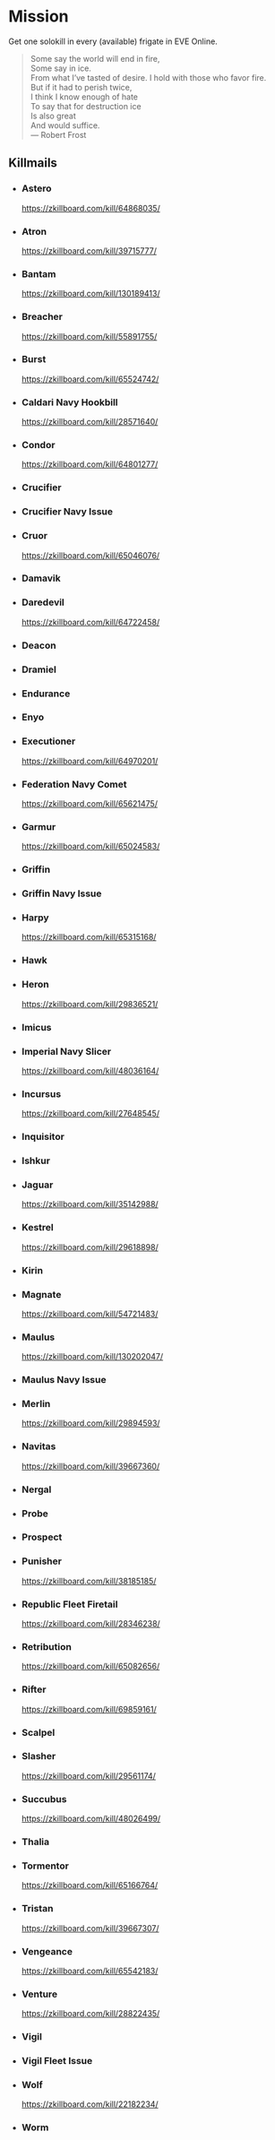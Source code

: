 # Mission

Get one solokill in every (available) frigate in EVE Online.

> Some say the world will end in fire,  
> Some say in ice.  
> From what I’ve tasted of desire.
> I hold with those who favor fire.  
> But if it had to perish twice,  
> I think I know enough of hate  
> To say that for destruction ice  
> Is also great  
> And would suffice.  
> — Robert Frost

## Killmails

- ### Astero
  https://zkillboard.com/kill/64868035/
- ### Atron
  https://zkillboard.com/kill/39715777/
- ### Bantam
  https://zkillboard.com/kill/130189413/
- ### Breacher
  https://zkillboard.com/kill/55891755/
- ### Burst
  https://zkillboard.com/kill/65524742/
- ### Caldari Navy Hookbill
  https://zkillboard.com/kill/28571640/
- ### Condor
  https://zkillboard.com/kill/64801277/
- ### Crucifier
- ### Crucifier Navy Issue
- ### Cruor
  https://zkillboard.com/kill/65046076/
- ### Damavik
- ### Daredevil
  https://zkillboard.com/kill/64722458/
- ### Deacon
- ### Dramiel
- ### Endurance
- ### Enyo
- ### Executioner
  https://zkillboard.com/kill/64970201/
- ### Federation Navy Comet
  https://zkillboard.com/kill/65621475/
- ### Garmur
  https://zkillboard.com/kill/65024583/
- ### Griffin
- ### Griffin Navy Issue
- ### Harpy
  https://zkillboard.com/kill/65315168/
- ### Hawk
- ### Heron
  https://zkillboard.com/kill/29836521/
- ### Imicus
- ### Imperial Navy Slicer
  https://zkillboard.com/kill/48036164/
- ### Incursus
  https://zkillboard.com/kill/27648545/
- ### Inquisitor
- ### Ishkur
- ### Jaguar
  https://zkillboard.com/kill/35142988/
- ### Kestrel
  https://zkillboard.com/kill/29618898/
- ### Kirin
- ### Magnate
  https://zkillboard.com/kill/54721483/
- ### Maulus
  https://zkillboard.com/kill/130202047/
- ### Maulus Navy Issue
- ### Merlin
  https://zkillboard.com/kill/29894593/
- ### Navitas
  https://zkillboard.com/kill/39667360/
- ### Nergal
- ### Probe
- ### Prospect
- ### Punisher
  https://zkillboard.com/kill/38185185/
- ### Republic Fleet Firetail
  https://zkillboard.com/kill/28346238/
- ### Retribution
  https://zkillboard.com/kill/65082656/
- ### Rifter
  https://zkillboard.com/kill/69859161/
- ### Scalpel
- ### Slasher
  https://zkillboard.com/kill/29561174/
- ### Succubus
  https://zkillboard.com/kill/48026499/
- ### Thalia
- ### Tormentor
  https://zkillboard.com/kill/65166764/
- ### Tristan
  https://zkillboard.com/kill/39667307/
- ### Vengeance
  https://zkillboard.com/kill/65542183/
- ### Venture
  https://zkillboard.com/kill/28822435/
- ### Vigil
- ### Vigil Fleet Issue
- ### Wolf
  https://zkillboard.com/kill/22182234/
- ### Worm
